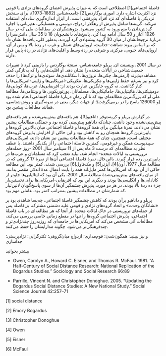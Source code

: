   فاصلۀ اجتماعی[1] اصطلاحی است که به میزان پذیرش اعضای گروه‌های نژادی یا قومی نزد اکثریت اشاره دارد. اموری بوگاردس[2] جامعه‌شناس (1882-1973)، برای سنجش نزدیکی یا فاصله‌ای که نزد افراد پذیرفتنی است، از ابزار اندازه‌گیری ساده‌ای استفاده می‌کند. گزینه‌ها شامل پذیرش از رهگذر ازدواج، دوستی و همسایگی، هم‌زبانی یا اجازه گردش‌دادن یا منع ورود به کشور می‌شود. پژوهشگران در مطالعات ملی که در سال 1926 آغاز و 50 سال ادامه پیدا کرد، پاسخ‌های دانشجویان 18 تا 35 سال دانش‌سرا را دربارۀ ترجیحاتشان از میان 30 گروه پیشنهادی گرد آوردند. به‌طور کلی، یافته‌ها نشان داد که بر اساس پیوند شباهت-جذابیت، اروپایی‌های شمال و غرب در ردۀ بالا و پس از آن، اروپایی‌های جنوبی، مرکزی و شرقی در ردۀ وسط و اقلیت‌های نژادی در ردۀ پایین قرار دارند.

در سال 2001، وینسنت ان. پریلو جامعه‌شناس، سنجۀ بوگاردس را بازبینی کرد تا تغییرات جمعیت‌شناخی در ایالات متحده را نشان دهد. او اقلیت‌هایی را که به‌تازگی کمتر مشاهده‌پذیرند (ارمنی‌ها، چکی‌ها، نروژی‌ها، اسکاتلندی‌ها، سوئدی‌ها و ترک‌ها) را حذف کرد و نیز به‌رغم حفظ ژاپنی‌ها و مکزیکی‌ها، مکزیکی-امریکایی‌ها و ژاپنی-امریکایی‌ها را کنار گذاشت. نه گروه جایگزین عبارت بودند از: افریقایی‌ها، عرب‌ها، کوبایی‌ها، دومینیکنی‌ها، هائیتیایی‌ها، جامائیکایی‌ها، مسلمانان، پورتوریکویی ها و ویتنامی‌ها. مطالعۀ ملی او که بزرگ‌ترین مطالعه‌ای بود که تا آن زمان دربارۀ فاصلۀ اجتماعی انجام شده بود (و 126000 پاسخ را در برمی‌گرفت)؛ از جهات دیگر، یعنی در نمونه‌گیری و روش‌شناسی، همانند مطالعات پیشین بود.

 در گزارش پریلو و کریستوفر داناهیو[3]، هم یافته‌های پیش‌بینی‌شده و هم یافته‌های پیش‌بینی‌نشده وجود داشت. چنان‌که داناهیو پیش‌بینی کرده بود و جملگی مطالعات پیشین نشان می‌دادند، نمرۀ میانگین برای همۀ گروه‌ها و فاصلۀ اجتماعی میان بالاترین گروه‌ها و پایین‌ترین گروه‌ها همچنان رو به کاهش بود و این حاکی از افزایش پذیرش گروه‌های مختلف است. همچنین، چنان که همۀ مطالعات پیشین نیز نشان دادند، امریکایی‌های سپیدپوست همگن و غیرقومی، کمترین فاصلۀ اجتماعی را از یکدیگر داشتند. با عطف نظر به مطالعه‌ای که درست 3 ماه پس از 11 سپتامبر سال 2001 -روز حمله‌های تروریستی به ایالات متحده- انجام شد، نباید تعجب کرد که مسلمانان و عرب‌ها در پایین‌ترین رده قرار گیرند. بااین‌حال، نمرۀ فاصلۀ اجتماعی آن‌ها از نمرۀ 17 گروهی که در مطالعۀ سال 1977، اُون[4]، آیزنر[5] و مک‌فاول[6] بررسی شدند، کمتر بود. این مطالعه حاکی از آن بود که امریکایی‌ها کمتر مایل‌اند همه را بابت اعمال عدۀ اندکی مقصر بدانند. از میان یافته‌های پیش‌بینی‌نشدۀ مطالعۀ سال 2001، یکی آن بود که ایتالیایی‌ها جلوتر از کانادایی‌ها و انگلیسی‌ها بودند و دیگری این بود که افریقایی-امریکایی‌ها برای نخستین‌بار جزء ده ردۀ بالا بودند. در هر دو مورد، پذیرش چشمگیر آن‌ها از سوی پاسخ‌گویان لاتین‌تبار که شمارشان در مطالعات پیشین به‌مراتب کمتر بود، عاملی مهم بود. 

پریلو و داناهیو برآن بودند که کاهش چشمگیر فاصلۀ اجتماعی، چه‌بسا شاهدی بود بر «نشانگان وحدت» و اتحاد گروه‌های نژادی و قومی علیه دشمنی مشترک، بی‌فاصله پس از حمله‌های تروریستی در خاک ایالات متحده. از آنجا که هر مطالعه‌ای در باب فاصلۀ اجتماعی، پذیرش اجتماعی گروه‌ها را تنها در مقطع زمانی خاصی بررسی می‌کند، مطالعات آتی مشخص می‌کند که امریکایی‌ها در جامعه‌ای که روزبه‌روز چندنژادی‌تر و چندفرهنگی‌تر می‌شود، چگونه مدارایشان را حفظ می‌کنند. ­

  


و نیز ببینید: همگون‌شدن؛ قوم‌مداری؛ ازدواج میان‌گروهی؛ تکثرگرایی؛ نژادپرستی؛ جداسازی

  


بیشتر بخوانید

  


- Owen, Carolyn A., Howard C. Eisner, and Thomas R. McFaul. 1981. “A Half-Century of Social Distance Research: National Replication of the Bogardus Studies.” Sociology and Social Research 66:89

- Parrillo, Vincent N. and Christopher Donoghue. 2005. “Updating the Bogardus Social Distance Studies: A New National Study.” Social Science Journal 42:257–71 

 [1] social distance

[2] Emory Bogardus

[3] Christopher Donoghue

[4] Owen

[5] Eisner

[6] McFaul

  


 

  


 

  


 

 
